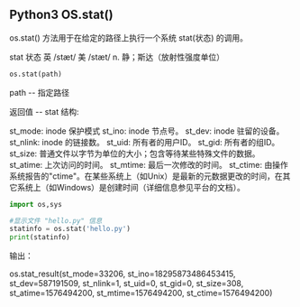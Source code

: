 ## Python3 OS.stat() 

os.stat() 方法用于在给定的路径上执行一个系统 stat(状态) 的调用。

stat 状态 英 /stæt/  美 /stæt/ n. 静；斯达（放射性强度单位）

```python
os.stat(path)
```

path -- 指定路径

返回值 -- stat 结构:
> 
st_mode: inode 保护模式
st_ino: inode 节点号。
st_dev: inode 驻留的设备。
st_nlink: inode 的链接数。
st_uid: 所有者的用户ID。
st_gid: 所有者的组ID。
st_size: 普通文件以字节为单位的大小；包含等待某些特殊文件的数据。
st_atime: 上次访问的时间。
st_mtime: 最后一次修改的时间。
st_ctime: 由操作系统报告的"ctime"。在某些系统上（如Unix）是最新的元数据更改的时间，在其它系统上（如Windows）是创建时间（详细信息参见平台的文档）。

```python
import os,sys

#显示文件 "hello.py" 信息
statinfo = os.stat('hello.py')
print(statinfo)
```
输出：
> 
os.stat_result(st_mode=33206, st_ino=18295873486453415, st_dev=587191509, st_nlink=1, st_uid=0, st_gid=0, st_size=308, st_atime=1576494200, st_mtime=1576494200, st_ctime=1576494200)


